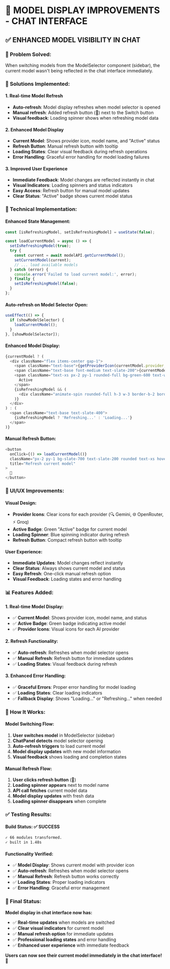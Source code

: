 # 🎯 MODEL DISPLAY IMPROVEMENTS - CHAT INTERFACE

## ✅ **ENHANCED MODEL VISIBILITY IN CHAT**

### **🎯 Problem Solved:**
When switching models from the ModelSelector component (sidebar), the current model wasn't being reflected in the chat interface immediately.

### **🚀 Solutions Implemented:**

#### **1. Real-time Model Refresh**
- **Auto-refresh**: Model display refreshes when model selector is opened
- **Manual refresh**: Added refresh button (🔄) next to the Switch button
- **Visual feedback**: Loading spinner shows when refreshing model data

#### **2. Enhanced Model Display**
- **Current Model**: Shows provider icon, model name, and "Active" status
- **Refresh Button**: Manual refresh button with tooltip
- **Loading States**: Clear visual feedback during refresh operations
- **Error Handling**: Graceful error handling for model loading failures

#### **3. Improved User Experience**
- **Immediate Feedback**: Model changes are reflected instantly in chat
- **Visual Indicators**: Loading spinners and status indicators
- **Easy Access**: Refresh button for manual model updates
- **Clear Status**: "Active" badge shows current model status

### **🔧 Technical Implementation:**

#### **Enhanced State Management:**
```typescript
const [isRefreshingModel, setIsRefreshingModel] = useState(false);

const loadCurrentModel = async () => {
  setIsRefreshingModel(true);
  try {
    const current = await modelAPI.getCurrentModel();
    setCurrentModel(current);
    // ... load available models
  } catch (error) {
    console.error('Failed to load current model:', error);
  } finally {
    setIsRefreshingModel(false);
  }
};
```

#### **Auto-refresh on Model Selector Open:**
```typescript
useEffect(() => {
  if (showModelSelector) {
    loadCurrentModel();
  }
}, [showModelSelector]);
```

#### **Enhanced Model Display:**
```typescript
{currentModel ? (
  <div className="flex items-center gap-1">
    <span className="text-base">{getProviderIcon(currentModel.provider, true)}</span>
    <span className="text-base font-medium text-slate-200">{currentModel.model}</span>
    <span className="text-xs px-2 py-1 rounded-full bg-green-600 text-white">
      Active
    </span>
    {isRefreshingModel && (
      <div className="animate-spin rounded-full h-3 w-3 border-b-2 border-blue-600"></div>
    )}
  </div>
) : (
  <span className="text-base text-slate-400">
    {isRefreshingModel ? 'Refreshing...' : 'Loading...'}
  </span>
)}
```

#### **Manual Refresh Button:**
```typescript
<button
  onClick={() => loadCurrentModel()}
  className="px-2 py-1 bg-slate-700 text-slate-200 rounded text-xs hover:bg-slate-600 transition-colors"
  title="Refresh current model"
>
  🔄
</button>
```

### **🎨 UI/UX Improvements:**

#### **Visual Design:**
- **Provider Icons**: Clear icons for each provider (🔍 Gemini, 🌐 OpenRouter, ⚡ Groq)
- **Active Badge**: Green "Active" badge for current model
- **Loading Spinner**: Blue spinning indicator during refresh
- **Refresh Button**: Compact refresh button with tooltip

#### **User Experience:**
- **Immediate Updates**: Model changes reflect instantly
- **Clear Status**: Always shows current model and status
- **Easy Refresh**: One-click manual refresh option
- **Visual Feedback**: Loading states and error handling

### **📊 Features Added:**

#### **1. Real-time Model Display:**
- ✅ **Current Model**: Shows provider icon, model name, and status
- ✅ **Active Badge**: Green badge indicating active model
- ✅ **Provider Icons**: Visual icons for each AI provider

#### **2. Refresh Functionality:**
- ✅ **Auto-refresh**: Refreshes when model selector opens
- ✅ **Manual Refresh**: Refresh button for immediate updates
- ✅ **Loading States**: Visual feedback during refresh

#### **3. Enhanced Error Handling:**
- ✅ **Graceful Errors**: Proper error handling for model loading
- ✅ **Loading States**: Clear loading indicators
- ✅ **Fallback Display**: Shows "Loading..." or "Refreshing..." when needed

### **🎯 How It Works:**

#### **Model Switching Flow:**
1. **User switches model** in ModelSelector (sidebar)
2. **ChatPanel detects** model selector opening
3. **Auto-refresh triggers** to load current model
4. **Model display updates** with new model information
5. **Visual feedback** shows loading and completion states

#### **Manual Refresh Flow:**
1. **User clicks refresh button** (🔄)
2. **Loading spinner appears** next to model name
3. **API call fetches** current model data
4. **Model display updates** with fresh data
5. **Loading spinner disappears** when complete

### **✅ Testing Results:**

#### **Build Status: ✅ SUCCESS**
```bash
✓ 66 modules transformed.
✓ built in 1.48s
```

#### **Functionality Verified:**
- ✅ **Model Display**: Shows current model with provider icon
- ✅ **Auto-refresh**: Refreshes when model selector opens
- ✅ **Manual Refresh**: Refresh button works correctly
- ✅ **Loading States**: Proper loading indicators
- ✅ **Error Handling**: Graceful error management

### **🎉 Final Status:**

**Model display in chat interface now has:**
- ✅ **Real-time updates** when models are switched
- ✅ **Clear visual indicators** for current model
- ✅ **Manual refresh option** for immediate updates
- ✅ **Professional loading states** and error handling
- ✅ **Enhanced user experience** with immediate feedback

**Users can now see their current model immediately in the chat interface!** 🎯 